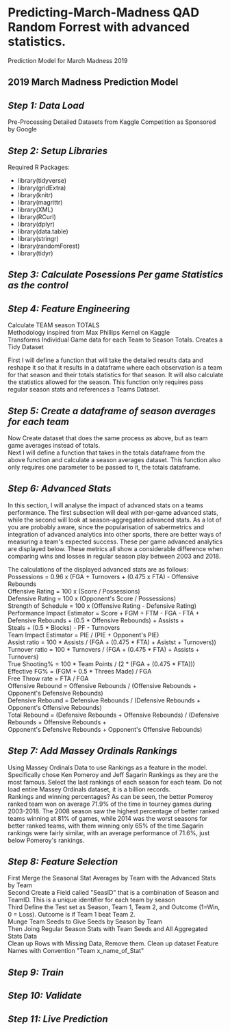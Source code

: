# Predicting-March-Madness QAD Random Forrest with advanced statistics. 
Prediction Model for March Madness 2019

  
## 2019 March Madness Prediction Model
## *Step 1:  Data Load* 
Pre-Processing Detailed Datasets from Kaggle Competition as Sponsored by Google

## *Step 2: Setup Libraries*
Required R Packages: 
* library(tidyverse)
* library(gridExtra)
* library(knitr)
* library(magrittr)
* library(XML)
* library(RCurl)
* library(dplyr)
* library(data.table)
* library(stringr)
* library(randomForest)
* library(tidyr)

## *Step 3: Calculate Posessions Per game Statistics as the control*

## *Step 4: Feature Engineering*
Calculate TEAM season TOTALS                                                                                                  
Methodology inspired from Max Phillips Kernel on Kaggle                                                                       
Transforms Individual Game data for each Team to Season Totals. Creates a Tidy Dataset                                        
                                                                                                                                
First I will define a function that will take the detailed results data and reshape it so that it results in a dataframe where each observation is a team for that season and their totals statistics for that season. It will also calculate the statistics allowed for the season. This function only requires pass regular season stats and references a Teams Dataset.  

## *Step 5: Create a dataframe of season averages for each team* 
Now Create dataset that does the same process as above, but as team game averages instead of totals.                            
Next I will define a function that takes in the totals dataframe from the above function and calculate a season averages dataset. This function also only requires one parameter to be passed to it, the totals dataframe.      

## *Step 6: Advanced Stats*
In this section, I will analyse the impact of advanced stats on a teams performance. The first subsection will deal with per-game advanced stats, while the second will look at season-aggregated advanced stats. As a lot of you are probably aware, since the popularisation of sabermetrics and integration of advanced analytics into other sports, there are better ways of measuring a team's expected success. These per game advanced analytics are displayed below. These metrics all show a considerable difference when comparing wins and losses in regular season play between 2003 and 2018.                                                 

The calculations of the displayed advanced stats are as follows:                                                                
Possessions = 0.96 x (FGA + Turnovers + (0.475 x FTA) - Offensive Rebounds                                                      
Offensive Rating = 100 x (Score / Possessions)                                                                                  
Defensive Rating =  100 x (Opponent's Score / Possessions)                                                                      
Strength of Schedule = 100 x (Offensive Rating - Defensive Rating)                                                                
Performance Impact Estimator = Score + FGM + FTM - FGA - FTA + Defensive Rebounds + (0.5 * Offensive Rebounds) + Assists +      
Steals + (0.5 * Blocks) - PF - Turnovers                                                                                          
Team Impact Estimator = PIE / (PIE + Opponent's PIE)                                                                            
Assist ratio  = 100 * Assists / (FGA + (0.475 * FTA) + Asistst + Turnovers))                                                    
Turnover ratio = 100 * Turnovers / (FGA + (0.475 * FTA) + Assists + Turnovers)                                                  
True Shooting% = 100 * Team Points / (2 * (FGA + (0.475 * FTA)))                                                                
Effective FG% = (FGM + 0.5 * Threes Made) / FGA                                                                                  
Free Throw rate = FTA / FGA                                                                                                       
Offensive Rebound = Offensive Rebounds / (Offensive Rebounds + Opponent's Defensive Rebounds)                                      
Defensive Rebound = Defensive Rebounds / (Defensive Rebounds + Opponent's Offensive Rebounds)                                   
Total Rebound = (Defensive Rebounds + Offensive Rebounds) / (Defensive Rebounds + Offensive Rebounds +                          
Opponent's Defensive Rebounds + Opponent's Offensive Rebounds)  

## *Step 7: Add Massey Ordinals Rankings*
Using Massey Ordinals Data to use Rankings as a feature in the model. Specifically chose Ken Pomeroy and Jeff Sagarin Rankings as they are the most famous. Select the last rankings of each season for each team. Do not load entire Massey Ordinals dataset, it is a billion records.      
Rankings and winning percentages? 
As can be seen, the better Pomeroy ranked team won on average 71.9% of the time in tourney games during 2003-2018. The 2008 season saw the highest percentage of better ranked teams winning at 81% of games, while 2014 was the worst seasons for better ranked teams, with them winning only 65% of the time.Sagarin rankings were fairly similar, with an average performance of 71.6%, just below Pomeroy's rankings.  

## *Step 8: Feature Selection*
First Merge the Seasonal Stat Averages by Team with the Advanced Stats by Team                                                                   
Second Create a Field called "SeasID" that is a combination of Season and TeamID. This is a unique identifier for each team by season            
Third Define the Test set as Season, Team 1, Team 2, and Outcome (1=Win, 0 = Loss). Outcome is if Team 1 beat Team 2.                            
Munge Team Seeds to Give Seeds by Season by Team                                                                                                 
Then Joing Regular Season Stats with Team Seeds and All Aggregated Stats Data                                                                    
Clean up Rows with Missing Data, Remove them. Clean up dataset Feature Names with Convention "Team x_name_of_Stat"    


## *Step 9: Train*
## *Step 10: Validate*
## *Step 11: Live Prediction*


